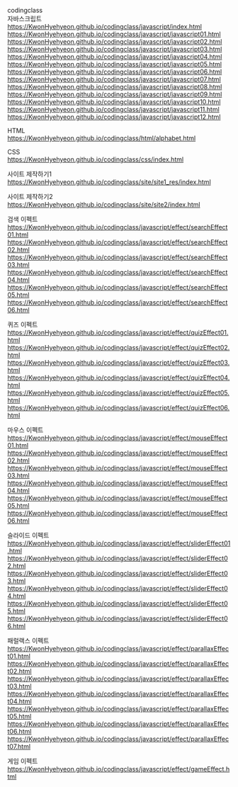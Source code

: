 codingclass   
자바스크립트   
https://KwonHyehyeon.github.io/codingclass/javascript/index.html   
https://KwonHyehyeon.github.io/codingclass/javascript/javascript01.html   
https://KwonHyehyeon.github.io/codingclass/javascript/javascript02.html   
https://KwonHyehyeon.github.io/codingclass/javascript/javascript03.html   
https://KwonHyehyeon.github.io/codingclass/javascript/javascript04.html   
https://KwonHyehyeon.github.io/codingclass/javascript/javascript05.html   
https://KwonHyehyeon.github.io/codingclass/javascript/javascript06.html   
https://KwonHyehyeon.github.io/codingclass/javascript/javascript07.html   
https://KwonHyehyeon.github.io/codingclass/javascript/javascript08.html   
https://KwonHyehyeon.github.io/codingclass/javascript/javascript09.html   
https://KwonHyehyeon.github.io/codingclass/javascript/javascript10.html   
https://KwonHyehyeon.github.io/codingclass/javascript/javascript11.html   
https://KwonHyehyeon.github.io/codingclass/javascript/javascript12.html   
   
HTML   
https://KwonHyehyeon.github.io/codingclass/html/alphabet.html  
   
CSS  
https://KwonHyehyeon.github.io/codingclass/css/index.html  
   
사이트 제작하기1  
https://KwonHyehyeon.github.io/codingclass/site/site1_res/index.html  
   
사이트 제작하기2  
https://KwonHyehyeon.github.io/codingclass/site/site2/index.html  
   
검색 이펙트   
https://KwonHyehyeon.github.io/codingclass/javascript/effect/searchEffect01.html  
https://KwonHyehyeon.github.io/codingclass/javascript/effect/searchEffect02.html  
https://KwonHyehyeon.github.io/codingclass/javascript/effect/searchEffect03.html  
https://KwonHyehyeon.github.io/codingclass/javascript/effect/searchEffect04.html  
https://KwonHyehyeon.github.io/codingclass/javascript/effect/searchEffect05.html   
https://KwonHyehyeon.github.io/codingclass/javascript/effect/searchEffect06.html   
   
퀴즈 이펙트  
https://KwonHyehyeon.github.io/codingclass/javascript/effect/quizEffect01.html
https://KwonHyehyeon.github.io/codingclass/javascript/effect/quizEffect02.html
https://KwonHyehyeon.github.io/codingclass/javascript/effect/quizEffect03.html
https://KwonHyehyeon.github.io/codingclass/javascript/effect/quizEffect04.html
https://KwonHyehyeon.github.io/codingclass/javascript/effect/quizEffect05.html
https://KwonHyehyeon.github.io/codingclass/javascript/effect/quizEffect06.html

마우스 이펙트
https://KwonHyehyeon.github.io/codingclass/javascript/effect/mouseEffect01.html
https://KwonHyehyeon.github.io/codingclass/javascript/effect/mouseEffect02.html 
https://KwonHyehyeon.github.io/codingclass/javascript/effect/mouseEffect03.html 
https://KwonHyehyeon.github.io/codingclass/javascript/effect/mouseEffect04.html 
https://KwonHyehyeon.github.io/codingclass/javascript/effect/mouseEffect05.html 
https://KwonHyehyeon.github.io/codingclass/javascript/effect/mouseEffect06.html

슬라이드 이펙트
https://KwonHyehyeon.github.io/codingclass/javascript/effect/sliderEffect01.html
https://KwonHyehyeon.github.io/codingclass/javascript/effect/sliderEffect02.html 
https://KwonHyehyeon.github.io/codingclass/javascript/effect/sliderEffect03.html 
https://KwonHyehyeon.github.io/codingclass/javascript/effect/sliderEffect04.html 
https://KwonHyehyeon.github.io/codingclass/javascript/effect/sliderEffect05.html 
https://KwonHyehyeon.github.io/codingclass/javascript/effect/sliderEffect06.html

패럴랙스 이펙트
https://KwonHyehyeon.github.io/codingclass/javascript/effect/parallaxEffect01.html
https://KwonHyehyeon.github.io/codingclass/javascript/effect/parallaxEffect02.html 
https://KwonHyehyeon.github.io/codingclass/javascript/effect/parallaxEffect03.html 
https://KwonHyehyeon.github.io/codingclass/javascript/effect/parallaxEffect04.html 
https://KwonHyehyeon.github.io/codingclass/javascript/effect/parallaxEffect05.html 
https://KwonHyehyeon.github.io/codingclass/javascript/effect/parallaxEffect06.html
https://KwonHyehyeon.github.io/codingclass/javascript/effect/parallaxEffect07.html

게임 이펙트
https://KwonHyehyeon.github.io/codingclass/javascript/effect/gameEffect.html
